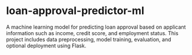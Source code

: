 # loan-approval-predictor-ml
   A machine learning model for predicting loan approval based on applicant information such as income, credit score, and employment status. This project includes data preprocessing, model training, evaluation, and optional deployment using Flask.

